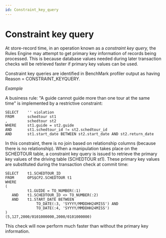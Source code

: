 ```yaml
---
id: Constraint_key_query
---
```


# Constraint key query

At store-record time, in an operation known as a *constraint key query,* the Rules Engine may attempt to get primary key information of records being processed. This is because database values needed during later transaction checks will be retrieved faster if primary key values can be used.

Constraint key queries are identified in BenchMark profiler output as having Reason = CONSTRAINT_KEYQUERY.

*Example*

A business rule: "A guide cannot guide more than one tour at the same time" is implemented by a restrictive constraint:

```
SELECT    '' violation
FROM      schedtour st1
,         schedtour st2
WHERE     st1.guide = st2.guide
AND       st1.schedtour_id != st2.schedtour_id
AND       st1.start_date BETWEEN st2.start_date AND st2.return_date
```

In this constraint, there is no join based on relationship columns (because there is no relationship). When a manipulation takes place on the SCHEDTOUR table, a constraint key query is issued to retrieve the primary key values of the driving table (SCHEDTOUR st1). These primary key values are substituted during the transaction check at commit time:

```
SELECT    t1.SCHEDTOUR_ID
FROM      OPS$CP2.SCHEDTOUR t1
WHERE   
(
          t1.GUIDE = TO_NUMBER(:1)
   AND    t1.SCHEDTOUR_ID <> TO_NUMBER(:2)
   AND    t1.START_DATE BETWEEN
              TO_DATE(:3, 'SYYYY/MMDDHH24MISS') AND
              TO_DATE(:4, 'SYYYY/MMDDHH24MISS')
)
(5,127,2000/0101000000,2000/0101000000)
```

This check will now perform much faster than without the primary key information.